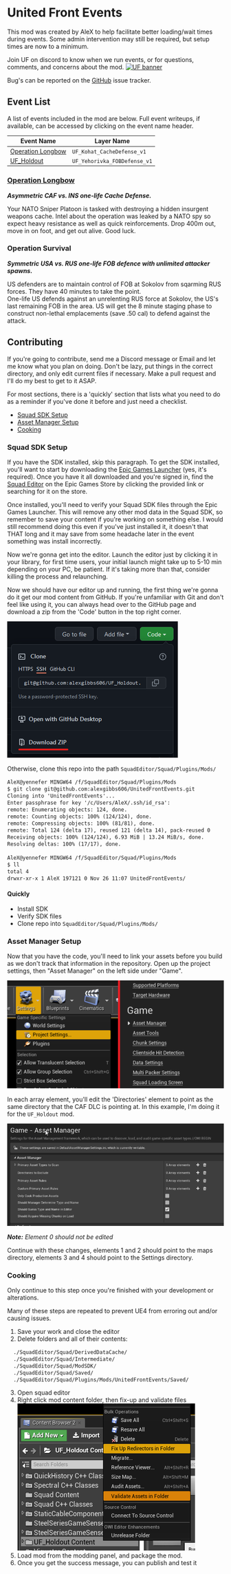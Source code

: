 # United Front Events

This mod was created by AleX to help facilitate better loading/wait times during events. Some admin intervention may still be required, but setup times are now to a minimum.

Join UF on discord to know when we run events, or for questions, comments, and concerns about the mod.
<a href="https://discord.gg/theunitedfront">
  ![UF banner](https://media.discordapp.net/attachments/575709050130661408/919516381043634176/927665AA-539B-4297-B507-7852DADD05C8.gif)
</a>

Bug's can be reported on the [GitHub](https://github.com/alexgibbs606/UnitedFrontEvents) issue tracker.

## Event List

A list of events included in the mod are below. Full event writeups, if available, can be accessed by clicking on the event name header.

| Event Name | Layer Name |
|-|-|
| [Operation Longbow](#operation-condor) | `UF_Kohat_CacheDefense_v1` |
| [UF_Holdout](#uf-holdout) | `UF_Yehorivka_FOBDefense_v1` |


### [Operation Longbow](https://docs.google.com/document/d/1CVyPtZjW3r3GyhZs1tDADObci9r0GJn8m44u40QcMZo/edit?usp=sharing)

***Asymmetric CAF vs. INS one-life Cache Defense.***

Your NATO Sniper Platoon is tasked with destroying a hidden insurgent weapons cache. Intel about the operation was leaked by a NATO spy so expect heavy resistance as well as quick reinforcements. Drop 400m out, move in on foot, and get out alive. Good luck.

### Operation Survival

***Symmetric USA vs. RUS one-life FOB defence with unlimited attacker spawns.***

US defenders are to maintain control of FOB at Sokolov from sqarming RUS forces. They have 40 minutes to take the point.  
One-life US defends against an unrelenting RUS force at Sokolov, the US's last remaining FOB in the area. US will get the 8 minute staging phase to construct non-lethal emplacements (save .50 cal) to defend against the attack.

## Contributing

If you're going to contribute, send me a Discord message or Email and let me know what you plan on doing. Don't be lazy, put things in the correct directory, and only edit current files if necessary. Make a pull request and I'll do my best to get to it ASAP.

For most sections, there is a 'quickly' section that lists what you need to do as a reminder if you've done it before and just need a checklist.

- [Squad SDK Setup](#squad-sdk-setup)
- [Asset Manager Setup](#asset-manager-setup)
- [Cooking](#cooking)

### Squad SDK Setup

If you have the SDK installed, skip this paragraph. To get the SDK installed, you'll want to start by downloading the [Epic Games Launcher](https://www.epicgames.com/store/en-US/download) (yes, it's required). Once you have it all downloaded and you're signed in, find the [Squad Editor](https://www.epicgames.com/store/en-US/p/squad) on the Epic Games Store by clicking the provided link or searching for it on the store.

Once installed, you'll need to verify your Squad SDK files through the Epic Games Launcher. This will remove any other mod data in the Squad SDK, so remember to save your content if you're working on something else. I would still recommend doing this even if you've just installed it, it doesn't that THAT long and it may save from some headache later in the event something was install incorrectly.

Now we're gonna get into the editor. Launch the editor just by clicking it in your library, for first time users, your initial launch might take up to 5-10 min depending on your PC, be patient. If it's taking more than that, consider killing the process and relaunching.

Now we should have our editor up and running, the first thing we're gonna do it get our mod content from GitHub. If you're unfamiliar with Git and don't feel like using it, you can always head over to the GitHub page and download a zip from the 'Code' button in the top right corner.

![Downloading without Git](docs/nonGitDownload.png)

Otherwise, clone this repo into the path `SquadEditor/Squad/Plugins/Mods/`

```console
AleX@yennefer MINGW64 /f/SquadEditor/Squad/Plugins/Mods
$ git clone git@github.com:alexgibbs606/UnitedFrontEvents.git
Cloning into 'UnitedFrontEvents'...
Enter passphrase for key '/c/Users/AleX/.ssh/id_rsa':
remote: Enumerating objects: 124, done.
remote: Counting objects: 100% (124/124), done.
remote: Compressing objects: 100% (81/81), done.
remote: Total 124 (delta 17), reused 121 (delta 14), pack-reused 0
Receiving objects: 100% (124/124), 6.93 MiB | 13.24 MiB/s, done.
Resolving deltas: 100% (17/17), done.

AleX@yennefer MINGW64 /f/SquadEditor/Squad/Plugins/Mods
$ ll
total 4
drwxr-xr-x 1 AleX 197121 0 Nov 26 11:07 UnitedFrontEvents/
```

#### Quickly

- Install SDK
- Verify SDK files
- Clone repo into `SquadEditor/Squad/Plugins/Mods/`


### Asset Manager Setup

Now that you have the code, you'll need to link your assets before you build as we don't track that information in the repository. Open up the project settings, then "Asset Manager" on the left side under "Game".

![Asset manager location](docs/assetManagerPath.png)

In each array element, you'll edit the 'Directories' element to point as the same directory that the CAF DLC is pointing at. In this example, I'm doing it for the `UF_Holdout` mod.

![Asset manager example](docs/assetManagerAddPath.gif)

***Note:** Element 0 should not be edited*

Continue with these changes, elements 1 and 2 should point to the maps directory, elements 3 and 4 should point to the Settings directory.

### Cooking

Only continue to this step once you're finished with your development or alterations.

Many of these steps are repeated to prevent UE4 from erroring out and/or causing issues.

1. Save your work and close the editor
2. Delete folders and all of their contents:
```
  ./SquadEditor/Squad/DerivedDataCache/
  ./SquadEditor/Squad/Intermediate/
  ./SquadEditor/Squad/ModSDK/
  ./SquadEditor/Squad/Saved/
  ./SquadEditor/Squad/Plugins/Mods/UnitedFrontEvents/Saved/
```
3. Open squad editor
4. Right click mod content folder, then fix-up and validate files  
![Image of menu for Fix Up and Validate files](docs/fixupAndValidate.png)
5. Load mod from the modding panel, and package the mod.
6. Once you get the success message, you can publish and test it
